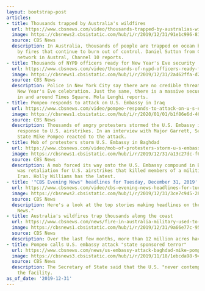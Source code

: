 ```yaml
---
layout: bootstrap-post
articles:
- title: Thousands trapped by Australia's wildfires
  url: https://www.cbsnews.com/video/thousands-trapped-by-australias-wildfires/
  image: https://cbsnews2.cbsistatic.com/hub/i/r/2019/12/31/91e1c996-81ab-44c2-b51e-2e66ce01d29a/thumbnail/1200x630/91f3cde0efd275249717675fdc5b14d3/1231-en-australiafires-sutton-2001383-640x360.jpg
  source: CBS News
  description: In Australia, thousands of people are trapped on ocean beaches, surrounded
    by fires that continue to burn out of control. Daniel Sutton from CBS News sister
    network in Austral, Channel 10 reports.
- title: Thousands of NYPD officers ready for New Year's Eve security
  url: https://www.cbsnews.com/video/thousands-of-nypd-officers-ready-for-new-years-eve-security/
  image: https://cbsnews1.cbsistatic.com/hub/i/r/2019/12/31/2a462ffa-d20b-4d1b-800b-24fb6b3bf3b6/thumbnail/1200x630/d2e5879c911f90f29b07b43bf85e4da7/1231-en-nypd-nye-lenghi-2001373-640x360.jpg
  source: CBS News
  description: Police in New York City say there are no credible threats against the
    New Year's Eve celebration. Just the same, there is a massive security presence
    in and around Times Square. Mola Lenghi reports.
- title: Pompeo responds to attack on U.S. Embassy in Iraq
  url: https://www.cbsnews.com/video/pompeo-responds-to-attack-on-u-s-embassy-in-iraq/
  image: https://cbsnews1.cbsistatic.com/hub/i/r/2020/01/01/b1f86e6d-468a-455d-b893-0f806d6dae00/thumbnail/1200x630/a1d1b7e49020bc0fe90ed0ddaf7a5469/1231-en-pompeointerview-garrett-2001402-640x360.jpg
  source: CBS News
  description: Thousands of angry protesters stormed the U.S. Embassy in Baghdad in
    response to U.S. airstrikes. In an interview with Major Garrett, Secretary of
    State Mike Pompeo reacted to the attack.
- title: Mob of protesters storm U.S. Embassy in Baghdad
  url: https://www.cbsnews.com/video/mob-of-protesters-storm-u-s-embassy-in-baghdad/
  image: https://cbsnews1.cbsistatic.com/hub/i/r/2019/12/31/a13c27dc-f6be-40a8-9682-670f46c5699e/thumbnail/1200x630/8e311774d70caf45b6aa6c7057a39833/1231-en-baghdadembassy-williams-2001363-640x360.jpg
  source: CBS News
  description: A mob forced its way onto the U.S. Embassy compound in Baghdad. It
    was retaliation for U.S. airstrikes that killed members of a militia backed by
    Iran. Holly Williams has the latest.
- title: '"CBS Evening News" headlines for Tuesday, December 31, 2019'
  url: https://www.cbsnews.com/video/cbs-evening-news-headlines-for-tuesday-december-31-2019/
  image: https://cbsnews2.cbsistatic.com/hub/i/r/2019/12/31/3ce7c945-289a-443d-9af5-a4ebb12686a6/thumbnail/1200x630/38e68734c1a11797171fb4363c872470/1231-en-headlines-2001354-640x360.jpg
  source: CBS News
  description: Here's a look at the top stories making headlines on the "CBS Evening
    News."
- title: Australia's wildfires trap thousands along the coast
  url: https://www.cbsnews.com/news/fire-in-australia-military-used-to-aid-evacuations-as-deadly-wildfires-burn-2019-12-31/
  image: https://cbsnews1.cbsistatic.com/hub/i/r/2019/12/31/9a66e77c-95ac-4105-a047-71b124dd46a1/thumbnail/1200x630/41acfc956851bd13c102871e75599f89/gettyimages-1196797715.jpg
  source: CBS News
  description: Over the last few months, more than 12 million acres have burned.
- title: Pompeo calls U.S. embassy attack "state sponsored terror"
  url: https://www.cbsnews.com/news/us-embassy-attack-baghdad-mike-pompeo-state-sponsored-terror-2019-12-31/
  image: https://cbsnews3.cbsistatic.com/hub/i/r/2019/11/18/1ebcda98-945b-4a5c-8347-3a0dbdcfb645/thumbnail/1200x630g2/7faab91a3b6f84c3b8f5327e28f763fd/gettyimages-964545156.jpg
  source: CBS News
  description: The Secretary of State said that the U.S. "never contemplated" evacuating
    the facility.
as_of_date: '2019-12-31'
---
```


